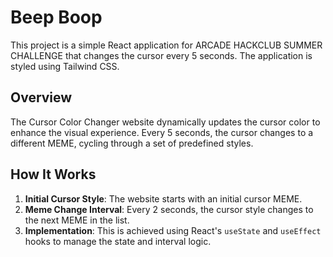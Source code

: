 # Beep Boop

This project is a simple React application for ARCADE HACKCLUB SUMMER CHALLENGE that changes the cursor every 5 seconds. The application is styled using Tailwind CSS.

## Overview

The Cursor Color Changer website dynamically updates the cursor color to enhance the visual experience. Every 5 seconds, the cursor changes to a different MEME, cycling through a set of predefined styles.

## How It Works

1. **Initial Cursor Style**: The website starts with an initial cursor MEME.
2. **Meme Change Interval**: Every 2 seconds, the cursor style changes to the next MEME in the list. 
3. **Implementation**: This is achieved using React's `useState` and `useEffect` hooks to manage the state and interval logic.

